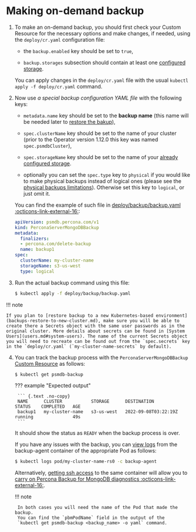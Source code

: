 # Making on-demand backup

1. To make an on-demand backup, you should first check your Custom Resource for
    the necessary options and make changes, if needed, using the
    `deploy/cr.yaml` configuration file:

    * the `backup.enabled` key should be set to `true`,

    * `backup.storages` subsection should contain at least one [configured storage](backups-storage.md).

    You can apply changes in the `deploy/cr.yaml` file with the usual
    `kubectl apply -f deploy/cr.yaml` command.

2. Now use *a special backup configuration YAML file* with the following
    keys:

    * `metadata.name` key should be set to the **backup name**
        (this name will be needed later to [restore the bakup](backups-restore.md)),

    * `spec.clusterName` key should be set to the name of your cluster (prior to
        the Operator version 1.12.0 this key was named `spec.psmdbCluster`),

    * `spec.storageName` key should be set to the name of your [already configured storage](backups-storage.md).

    * optionally you can set the `spec.type` key to `physical` if you would like
       to make physical backups instead of logical ones (please see the
       [physical backups limitations](backups.md#physical)). Otherwise set
       this key to `logical`, or just omit it.

    You can find the example of such file in
    [deploy/backup/backup.yaml  :octicons-link-external-16:](https://github.com/percona/percona-server-mongodb-operator/blob/main/deploy/backup/backup.yaml):

    ```yaml
    apiVersion: psmdb.percona.com/v1
    kind: PerconaServerMongoDBBackup
    metadata:
      finalizers:
      - percona.com/delete-backup
      name: backup1
    spec:
      clusterName: my-cluster-name
      storageName: s3-us-west
      type: logical
    ```

3. Run the actual backup command using this file:

    ``` {.bash data-prompt="$" }
    $ kubectl apply -f deploy/backup/backup.yaml
    ```

!!! note

    If you plan to [restore backup to a new Kubernetes-based environment](backups-restore-to-new-cluster.md), make sure you will be able to create there a Secrets object with the same user passwords as in the original cluster. More details about secrets can be found in [System Users](users.md#system-users). The name of the current Secrets object you will need to recreate can be found out from the `spec.secrets` key in the `deploy/cr.yaml` (`my-cluster-name-secrets` by default).

4. You can track the backup process with the `PerconaServerMongoDBBackup` [Custom Resource](debug.md) as follows:

    ``` {.bash data-prompt="$" }
    $ kubectl get psmdb-backup
    ```
    
    ??? example "Expected output"

        ``` {.text .no-copy}
        NAME      CLUSTER           STORAGE      DESTINATION            STATUS    COMPLETED   AGE
        backup1   my-cluster-name   s3-us-west   2022-09-08T03:22:19Z   running               49s
        ```

    It should show the status as `READY` when the backup process is over.
    
    If you have any issues with the backup, you can [view logs](debug-logs.md) from the backup-agent container of the appropriate Pod as follows:
    
    ``` {.bash data-prompt="$" }
    $ kubectl logs pod/my-cluster-name-rs0 -c backup-agent
    ```
    
    Alternatively, [getting ssh access](debug-shell.md) to the same container
    will allow you to [carry on Percona Backup for MongoDB diagnostics  :octicons-link-external-16:](https://docs.percona.com/percona-backup-mongodb/troubleshoot/troubleshooting.html). 
    
    !!! note
    
        In both cases you will need the name of the Pod that made the backup.
        You can find the `pbmPodName` field in the output of the
        `kubectl get psmdb-backup <backup_name> -o yaml` command.
    
